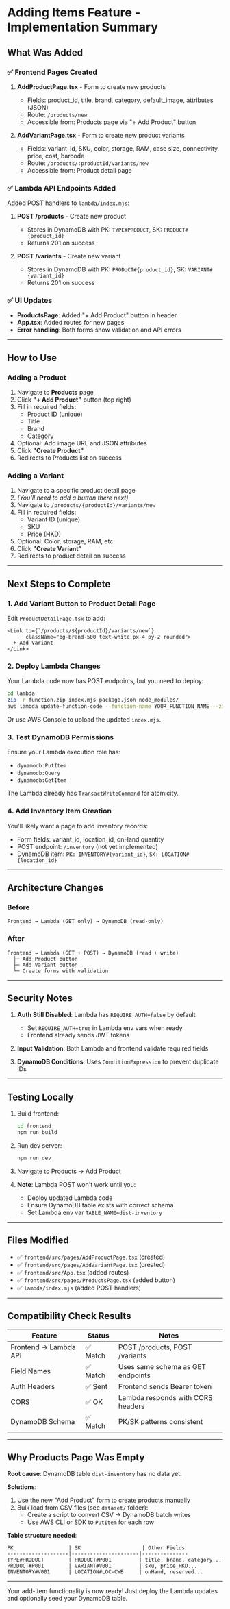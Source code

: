 # Adding Items Feature - Implementation Summary

## What Was Added

### ✅ Frontend Pages Created

1. **AddProductPage.tsx** - Form to create new products
   - Fields: product_id, title, brand, category, default_image, attributes (JSON)
   - Route: `/products/new`
   - Accessible from: Products page via "+ Add Product" button

2. **AddVariantPage.tsx** - Form to create new product variants
   - Fields: variant_id, SKU, color, storage, RAM, case size, connectivity, price, cost, barcode
   - Route: `/products/:productId/variants/new`
   - Accessible from: Product detail page

### ✅ Lambda API Endpoints Added

Added POST handlers to `lambda/index.mjs`:

1. **POST /products** - Create new product
   - Stores in DynamoDB with PK: `TYPE#PRODUCT`, SK: `PRODUCT#{product_id}`
   - Returns 201 on success

2. **POST /variants** - Create new variant
   - Stores in DynamoDB with PK: `PRODUCT#{product_id}`, SK: `VARIANT#{variant_id}`
   - Returns 201 on success

### ✅ UI Updates

- **ProductsPage**: Added "+ Add Product" button in header
- **App.tsx**: Added routes for new pages
- **Error handling**: Both forms show validation and API errors

---

## How to Use

### Adding a Product

1. Navigate to **Products** page
2. Click **"+ Add Product"** button (top right)
3. Fill in required fields:
   - Product ID (unique)
   - Title
   - Brand
   - Category
4. Optional: Add image URL and JSON attributes
5. Click **"Create Product"**
6. Redirects to Products list on success

### Adding a Variant

1. Navigate to a specific product detail page
2. *(You'll need to add a button there next)*
3. Navigate to `/products/{productId}/variants/new`
4. Fill in required fields:
   - Variant ID (unique)
   - SKU
   - Price (HKD)
5. Optional: Color, storage, RAM, etc.
6. Click **"Create Variant"**
7. Redirects to product detail on success

---

## Next Steps to Complete

### 1. Add Variant Button to Product Detail Page

Edit `ProductDetailPage.tsx` to add:
```tsx
<Link to={`/products/${productId}/variants/new`} 
      className="bg-brand-500 text-white px-4 py-2 rounded">
  + Add Variant
</Link>
```

### 2. Deploy Lambda Changes

Your Lambda code now has POST endpoints, but you need to deploy:

```bash
cd lambda
zip -r function.zip index.mjs package.json node_modules/
aws lambda update-function-code --function-name YOUR_FUNCTION_NAME --zip-file fileb://function.zip
```

Or use AWS Console to upload the updated `index.mjs`.

### 3. Test DynamoDB Permissions

Ensure your Lambda execution role has:
- `dynamodb:PutItem`
- `dynamodb:Query`
- `dynamodb:GetItem`

The Lambda already has `TransactWriteCommand` for atomicity.

### 4. Add Inventory Item Creation

You'll likely want a page to add inventory records:
- Form fields: variant_id, location_id, onHand quantity
- POST endpoint: `/inventory` (not yet implemented)
- DynamoDB item: `PK: INVENTORY#{variant_id}`, `SK: LOCATION#{location_id}`

---

## Architecture Changes

### Before
```
Frontend → Lambda (GET only) → DynamoDB (read-only)
```

### After
```
Frontend → Lambda (GET + POST) → DynamoDB (read + write)
  ├─ Add Product button
  ├─ Add Variant button
  └─ Create forms with validation
```

---

## Security Notes

1. **Auth Still Disabled**: Lambda has `REQUIRE_AUTH=false` by default
   - Set `REQUIRE_AUTH=true` in Lambda env vars when ready
   - Frontend already sends JWT tokens

2. **Input Validation**: Both Lambda and frontend validate required fields

3. **DynamoDB Conditions**: Uses `ConditionExpression` to prevent duplicate IDs

---

## Testing Locally

1. Build frontend:
   ```bash
   cd frontend
   npm run build
   ```

2. Run dev server:
   ```bash
   npm run dev
   ```

3. Navigate to Products → Add Product

4. **Note**: Lambda POST won't work until you:
   - Deploy updated Lambda code
   - Ensure DynamoDB table exists with correct schema
   - Set Lambda env var `TABLE_NAME=dist-inventory`

---

## Files Modified

- ✅ `frontend/src/pages/AddProductPage.tsx` (created)
- ✅ `frontend/src/pages/AddVariantPage.tsx` (created)
- ✅ `frontend/src/App.tsx` (added routes)
- ✅ `frontend/src/pages/ProductsPage.tsx` (added button)
- ✅ `lambda/index.mjs` (added POST handlers)

---

## Compatibility Check Results

| Feature | Status | Notes |
|---------|--------|-------|
| Frontend → Lambda API | ✅ Match | POST /products, POST /variants |
| Field Names | ✅ Match | Uses same schema as GET endpoints |
| Auth Headers | ✅ Sent | Frontend sends Bearer token |
| CORS | ✅ OK | Lambda responds with CORS headers |
| DynamoDB Schema | ✅ Match | PK/SK patterns consistent |

---

## Why Products Page Was Empty

**Root cause**: DynamoDB table `dist-inventory` has no data yet.

**Solutions**:
1. Use the new "Add Product" form to create products manually
2. Bulk load from CSV files (see `dataset/` folder):
   - Create a script to convert CSV → DynamoDB batch writes
   - Use AWS CLI or SDK to `PutItem` for each row

**Table structure needed**:
```
PK                  | SK                    | Other Fields
--------------------|----------------------|---------------
TYPE#PRODUCT        | PRODUCT#P001         | title, brand, category...
PRODUCT#P001        | VARIANT#V001         | sku, price_HKD...
INVENTORY#V001      | LOCATION#LOC-CWB     | onHand, reserved...
```

---

Your add-item functionality is now ready! Just deploy the Lambda updates and optionally seed your DynamoDB table.
